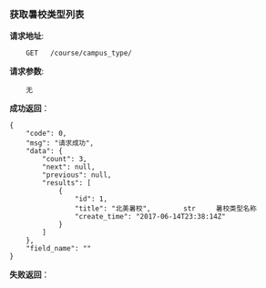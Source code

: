 ### 获取暑校类型列表

**请求地址**:
```
    GET   /course/campus_type/
```

**请求参数**:
```
    无
```

**成功返回**：
```
{
    "code": 0,
    "msg": "请求成功",
    "data": {
        "count": 3,
        "next": null,
        "previous": null,
        "results": [
            {
                "id": 1,
                "title": "北美暑校",        str     暑校类型名称
                "create_time": "2017-06-14T23:38:14Z"
            }
        ]
    },
    "field_name": ""
}
```

**失败返回**：
```

```